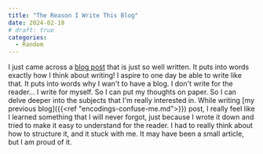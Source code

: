 ```yaml
---
title: "The Reason I Write This Blog"
date: 2024-02-18
# draft: true
categories:
  - Random
---
```


I just came across a [blog post](https://fs.blog/writing-to-think/) that is just so well written. It puts into words exactly how I think about writing! I aspire to one day be able to write like that. It puts into words why I wan't to have a blog. I don't write for the reader... I write for myself. So I can put my thoughts on paper. So I can delve deeper into the subjects that I'm really interested in. While writing [my previous blog]({{<ref "encodings-confuse-me.md">}}) post, I really feel like I learned something that I will never forgot, just because I wrote it down and tried to make it easy to understand for the reader. I had to really think about how to structure it, and it stuck with me. It may have been a small article, but I am proud of it. 

